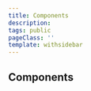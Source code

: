 ```yaml
---
title: Components
description:
tags: public
pageClass: ''
template: withsidebar
---
```


## Components
